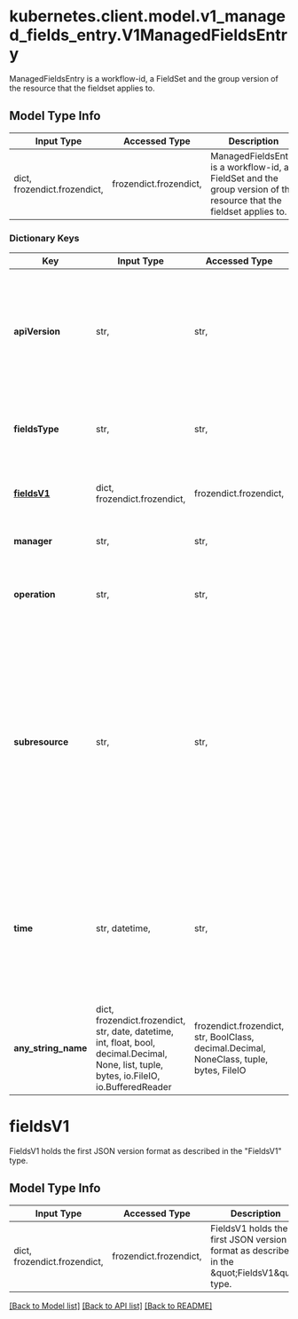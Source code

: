 # kubernetes.client.model.v1_managed_fields_entry.V1ManagedFieldsEntry

ManagedFieldsEntry is a workflow-id, a FieldSet and the group version of the resource that the fieldset applies to.

## Model Type Info
Input Type | Accessed Type | Description | Notes
------------ | ------------- | ------------- | -------------
dict, frozendict.frozendict,  | frozendict.frozendict,  | ManagedFieldsEntry is a workflow-id, a FieldSet and the group version of the resource that the fieldset applies to. | 

### Dictionary Keys
Key | Input Type | Accessed Type | Description | Notes
------------ | ------------- | ------------- | ------------- | -------------
**apiVersion** | str,  | str,  | APIVersion defines the version of this resource that this field set applies to. The format is \&quot;group/version\&quot; just like the top-level APIVersion field. It is necessary to track the version of a field set because it cannot be automatically converted. | [optional] 
**fieldsType** | str,  | str,  | FieldsType is the discriminator for the different fields format and version. There is currently only one possible value: \&quot;FieldsV1\&quot; | [optional] 
**[fieldsV1](#fieldsV1)** | dict, frozendict.frozendict,  | frozendict.frozendict,  | FieldsV1 holds the first JSON version format as described in the \&quot;FieldsV1\&quot; type. | [optional] 
**manager** | str,  | str,  | Manager is an identifier of the workflow managing these fields. | [optional] 
**operation** | str,  | str,  | Operation is the type of operation which lead to this ManagedFieldsEntry being created. The only valid values for this field are &#x27;Apply&#x27; and &#x27;Update&#x27;. | [optional] 
**subresource** | str,  | str,  | Subresource is the name of the subresource used to update that object, or empty string if the object was updated through the main resource. The value of this field is used to distinguish between managers, even if they share the same name. For example, a status update will be distinct from a regular update using the same manager name. Note that the APIVersion field is not related to the Subresource field and it always corresponds to the version of the main resource. | [optional] 
**time** | str, datetime,  | str,  | Time is the timestamp of when the ManagedFields entry was added. The timestamp will also be updated if a field is added, the manager changes any of the owned fields value or removes a field. The timestamp does not update when a field is removed from the entry because another manager took it over. | [optional] value must conform to RFC-3339 date-time
**any_string_name** | dict, frozendict.frozendict, str, date, datetime, int, float, bool, decimal.Decimal, None, list, tuple, bytes, io.FileIO, io.BufferedReader | frozendict.frozendict, str, BoolClass, decimal.Decimal, NoneClass, tuple, bytes, FileIO | any string name can be used but the value must be the correct type | [optional]

# fieldsV1

FieldsV1 holds the first JSON version format as described in the \"FieldsV1\" type.

## Model Type Info
Input Type | Accessed Type | Description | Notes
------------ | ------------- | ------------- | -------------
dict, frozendict.frozendict,  | frozendict.frozendict,  | FieldsV1 holds the first JSON version format as described in the \&quot;FieldsV1\&quot; type. | 

[[Back to Model list]](../../README.md#documentation-for-models) [[Back to API list]](../../README.md#documentation-for-api-endpoints) [[Back to README]](../../README.md)

